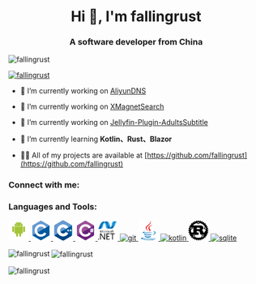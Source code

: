<h1 align="center">Hi 👋, I'm fallingrust</h1>
<h3 align="center">A software developer from China</h3>

<p align="left"> <img src="https://komarev.com/ghpvc/?username=fallingrust&label=Profile%20views&color=0e75b6&style=flat" alt="fallingrust" /> </p>

<p align="left"> <a href="https://github.com/ryo-ma/github-profile-trophy"><img src="https://github-profile-trophy.vercel.app/?username=fallingrust" alt="fallingrust" /></a> </p>

- 🔭 I’m currently working on [AliyunDNS](https://github.com/fallingrust/AliyunDNS)

- 🔭 I’m currently working on [XMagnetSearch](https://github.com/fallingrust/XMagnetSearch)

- 🔭 I’m currently working on [Jellyfin-Plugin-AdultsSubtitle](https://github.com/fallingrust/Jellyfin-Plugin-AdultsSubtitle)
  
- 🌱 I’m currently learning **Kotlin、Rust、Blazor**
  
- 👨‍💻 All of my projects are available at [https://github.com/fallingrust](https://github.com/fallingrust)

<h3 align="left">Connect with me:</h3>
<p align="left">
</p>

<h3 align="left">Languages and Tools:</h3>
<p align="left"> <a href="https://developer.android.com" target="_blank" rel="noreferrer"> <img src="https://raw.githubusercontent.com/devicons/devicon/master/icons/android/android-original-wordmark.svg" alt="android" width="40" height="40"/> </a> <a href="https://www.cprogramming.com/" target="_blank" rel="noreferrer"> <img src="https://raw.githubusercontent.com/devicons/devicon/master/icons/c/c-original.svg" alt="c" width="40" height="40"/> </a> <a href="https://www.w3schools.com/cpp/" target="_blank" rel="noreferrer"> <img src="https://raw.githubusercontent.com/devicons/devicon/master/icons/cplusplus/cplusplus-original.svg" alt="cplusplus" width="40" height="40"/> </a> <a href="https://www.w3schools.com/cs/" target="_blank" rel="noreferrer"> <img src="https://raw.githubusercontent.com/devicons/devicon/master/icons/csharp/csharp-original.svg" alt="csharp" width="40" height="40"/> </a> <a href="https://dotnet.microsoft.com/" target="_blank" rel="noreferrer"> <img src="https://raw.githubusercontent.com/devicons/devicon/master/icons/dot-net/dot-net-original-wordmark.svg" alt="dotnet" width="40" height="40"/> </a> <a href="https://git-scm.com/" target="_blank" rel="noreferrer"> <img src="https://www.vectorlogo.zone/logos/git-scm/git-scm-icon.svg" alt="git" width="40" height="40"/> </a> <a href="https://www.java.com" target="_blank" rel="noreferrer"> <img src="https://raw.githubusercontent.com/devicons/devicon/master/icons/java/java-original.svg" alt="java" width="40" height="40"/> </a> <a href="https://kotlinlang.org" target="_blank" rel="noreferrer"> <img src="https://www.vectorlogo.zone/logos/kotlinlang/kotlinlang-icon.svg" alt="kotlin" width="40" height="40"/> </a> <a href="https://www.rust-lang.org" target="_blank" rel="noreferrer"> <img src="https://raw.githubusercontent.com/devicons/devicon/master/icons/rust/rust-plain.svg" alt="rust" width="40" height="40"/> </a> <a href="https://www.sqlite.org/" target="_blank" rel="noreferrer"> <img src="https://www.vectorlogo.zone/logos/sqlite/sqlite-icon.svg" alt="sqlite" width="40" height="40"/> </a> </p>

<p><img align="left" src="https://github-readme-stats.vercel.app/api/top-langs?username=fallingrust&show_icons=true&locale=en&layout=compact" alt="fallingrust" /></p>

<p>&nbsp;<img align="center" src="https://github-readme-stats.vercel.app/api?username=fallingrust&show_icons=true&locale=en" alt="fallingrust" /></p>

<p><img align="center" src="https://github-readme-streak-stats.herokuapp.com/?user=fallingrust&" alt="fallingrust" /></p>
